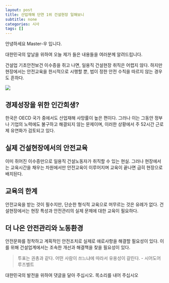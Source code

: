 ```yaml
---
layout: post
title: 산업재해 단연 1위 건설현장 일해보니
subtitle: none
categories: 시사
tags: []
---
```


안녕하세요 Master-우 입니다.

대한민국의 앞날을 위하여 오늘 제가 들은 내용들을 여러분께 알려드립니다.


건설업 기초안전보건 이수증을 쥐고 나면, 일용직 건설현장 취직은 어렵지 않다. 하지만 현장에서는 안전교육을 한시적으로 시행할 뿐, 법이 정한 안전 수칙을 따르지 않는 경우도 흔하다.



![](https://source.unsplash.com/800x450/?luxury)

##  경제성장을 위한 인간희생?
한국은 OECD 국가 중에서도 산업재해 사망률이 높은 편이다. 그러나 이는 그동안 정부나 기업의 노력에도 불구하고 해결되지 않는 문제이며, 이러한 상황에서 주 52시간 근로제 유연화가 검토되고 있다.

## 실제 건설현장에서의 안전교육
이미 쥐어진 이수증만으로 일용직 건설노동자가 취직할 수 있는 현실. 그러나 현장에서는 교육시간을 채우는 차원에서만 안전교육이 이루어지며 교육이 끝나면 급히 현장으로 배치된다.

## 교육의 한계
안전교육을 받는 것이 필수지만, 단순한 형식적 교육으로 머무르는 것은 유례가 없다. 건설현장에서는 현장 특성과 안전관리의 실제 문제에 대한 교육이 필요하다.

## 더 나은 안전관리와 노동환경
안전문화를 정착하고 계획적인 안전조치로 실제로 애로사항을 해결할 필요성이 있다. 이를 위해 건설업계에서는 조속한 개선과 해결책을 찾을 필요성이 있다.


> 투표는 권총과 같다. 어떤 사람이 쓰느냐에 따라서 유용성이 갈린다. - 시어도어 루즈벨트

대한민국의 발전을 위하여 댓글을 달아 주십시오. 목소리를 내어 주십시오
